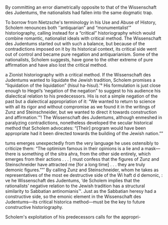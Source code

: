 By committing an error diametrically opposite to that of the Wissenschaft des Judentums, the nationalists had fallen into the same dogmatic trap.

To borrow from Nietzsche's terminology in his Use and Abuse of History, Scholem renounces both ‘‘antiquarian” and “monumentalist’” historiography, calling instead for a “critical” historiography which would combine romantic, nationalist ideals with critical method. The Wissenschaft des Judentums started out with such a balance, but because of the contradictions imposed on it by its historical context, its critical side went out of control and became pure negation and antiquarianism. Some of the nationalists, Scholem suggests, have gone to the other extreme of pure affirmation and have also lost the critical method.

a Zionist historiography with a critical method. If the Wissenschaft des Judentums wanted to liquidate the Jewish tradition, Scholem promises a “liquidation of the liquidation” (hisul ha-hisul).’° His formulation is just close enough to Hegel’s ‘negation of the negation” to suggest to his audience his dialectical relation to his predecessors. His is not a simple negation of the past but a dialectical appropriation of it: “We wanted to return to science with all its rigor and without compromise as we found it in the writings of Zunz and Steinschneider, but we wanted to direct it towards construction and affirmation.’”! The Wissenschaft des Judentums, although enmeshed in paralyzing contradictions, nonetheless developed the secular historical method that Scholem advocates: “[Their] program would have been appropriate had it been directed towards the building of the Jewish nation.””

tums emerges unexpectedly from the very language he uses ostensibly to criticize them: “The optimism famous in their opinions is a lie and a mask—there is something of the sitra ahra, from the other side entirely, which emerges from their actions . . . | must confess that the figures of Zunz and Steinschneider have attracted me [for a long time] . . . they are truly demonic figures.””’ By calling Zunz  and Steinschneider, whom he takes as representatives of the most  ee  destructive side of the Wi haft d d demonic, : ve he Wissenschaft des Judentums, ‘de  Scholem implies that the rationalists’ negative relation to the Jewish tradition has a structural similarity to Sabbatian antinomianis™. Just as the Sabbatian heresy had a constructive side, so the emonic element in the Wissenschaft des Judentums—its critical historica method—must be the key to future constructive historiography.

Scholem's exploitation of his predecessors calls for the appropri-
